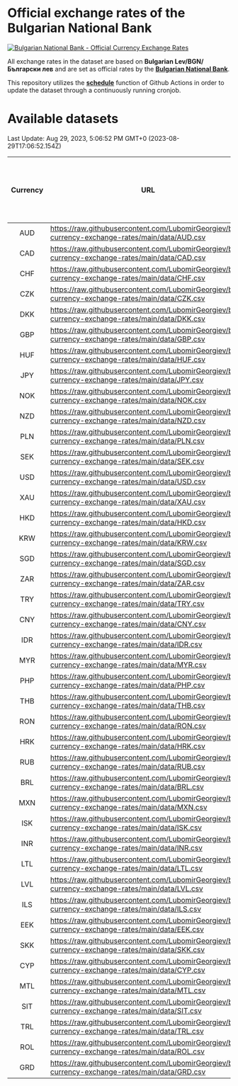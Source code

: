 # Official exchange rates of the Bulgarian National Bank

[![Bulgarian National Bank - Official Currency Exchange Rates](https://github.com/LubomirGeorgiev/bnb-currency-exchange-rates/actions/workflows/update-rates.yml/badge.svg?branch=main)](https://github.com/LubomirGeorgiev/bnb-currency-exchange-rates/actions/workflows/update-rates.yml)

All exchange rates in the dataset are based on **Bulgarian Lev/BGN/Български лев** and are set as official rates by the [**Bulgarian National Bank**](https://www.bnb.bg/Statistics/StExternalSector/StExchangeRates/StERForeignCurrencies/index.htm?toLang=_EN).

This repository utilizes the [**schedule**](https://docs.github.com/en/actions/reference/events-that-trigger-workflows) function of Github Actions in order to update the dataset through a continuously running cronjob.

# Available datasets

<!-- START LINKS (DO NOT EVER FU*ING DELETE THIS COMMENT FOR THE LOVE OF YOUR LIFE!!! IF YOU ARE CURIOS HOW IT WORKS, YOU CAN HAVE A LOOK AT ./src/updateReadme.ts) -->

Last Update: Aug 29, 2023, 5:06:52 PM GMT+0 (2023-08-29T17:06:52.154Z)

| Currency | URL                                                                                             | Number of records | Number of missing days that were filled in |
| :------: | ----------------------------------------------------------------------------------------------- | :---------------: | :----------------------------------------: |
|   AUD    | https://raw.githubusercontent.com/LubomirGeorgiev/bnb-currency-exchange-rates/main/data/AUD.csv |       8601        |                    2657                    |
|   CAD    | https://raw.githubusercontent.com/LubomirGeorgiev/bnb-currency-exchange-rates/main/data/CAD.csv |       8601        |                    2657                    |
|   CHF    | https://raw.githubusercontent.com/LubomirGeorgiev/bnb-currency-exchange-rates/main/data/CHF.csv |       8601        |                    2657                    |
|   CZK    | https://raw.githubusercontent.com/LubomirGeorgiev/bnb-currency-exchange-rates/main/data/CZK.csv |       8601        |                    2657                    |
|   DKK    | https://raw.githubusercontent.com/LubomirGeorgiev/bnb-currency-exchange-rates/main/data/DKK.csv |       8601        |                    2657                    |
|   GBP    | https://raw.githubusercontent.com/LubomirGeorgiev/bnb-currency-exchange-rates/main/data/GBP.csv |       8601        |                    2657                    |
|   HUF    | https://raw.githubusercontent.com/LubomirGeorgiev/bnb-currency-exchange-rates/main/data/HUF.csv |       8601        |                    2657                    |
|   JPY    | https://raw.githubusercontent.com/LubomirGeorgiev/bnb-currency-exchange-rates/main/data/JPY.csv |       8601        |                    2657                    |
|   NOK    | https://raw.githubusercontent.com/LubomirGeorgiev/bnb-currency-exchange-rates/main/data/NOK.csv |       8601        |                    2657                    |
|   NZD    | https://raw.githubusercontent.com/LubomirGeorgiev/bnb-currency-exchange-rates/main/data/NZD.csv |       8601        |                    2657                    |
|   PLN    | https://raw.githubusercontent.com/LubomirGeorgiev/bnb-currency-exchange-rates/main/data/PLN.csv |       8601        |                    2657                    |
|   SEK    | https://raw.githubusercontent.com/LubomirGeorgiev/bnb-currency-exchange-rates/main/data/SEK.csv |       8601        |                    2657                    |
|   USD    | https://raw.githubusercontent.com/LubomirGeorgiev/bnb-currency-exchange-rates/main/data/USD.csv |       8601        |                    2657                    |
|   XAU    | https://raw.githubusercontent.com/LubomirGeorgiev/bnb-currency-exchange-rates/main/data/XAU.csv |       8601        |                    2659                    |
|   HKD    | https://raw.githubusercontent.com/LubomirGeorgiev/bnb-currency-exchange-rates/main/data/HKD.csv |       8299        |                    2566                    |
|   KRW    | https://raw.githubusercontent.com/LubomirGeorgiev/bnb-currency-exchange-rates/main/data/KRW.csv |       8299        |                    2566                    |
|   SGD    | https://raw.githubusercontent.com/LubomirGeorgiev/bnb-currency-exchange-rates/main/data/SGD.csv |       8299        |                    2566                    |
|   ZAR    | https://raw.githubusercontent.com/LubomirGeorgiev/bnb-currency-exchange-rates/main/data/ZAR.csv |       8299        |                    2566                    |
|   TRY    | https://raw.githubusercontent.com/LubomirGeorgiev/bnb-currency-exchange-rates/main/data/TRY.csv |       6784        |                    2099                    |
|   CNY    | https://raw.githubusercontent.com/LubomirGeorgiev/bnb-currency-exchange-rates/main/data/CNY.csv |       6664        |                    2063                    |
|   IDR    | https://raw.githubusercontent.com/LubomirGeorgiev/bnb-currency-exchange-rates/main/data/IDR.csv |       6664        |                    2063                    |
|   MYR    | https://raw.githubusercontent.com/LubomirGeorgiev/bnb-currency-exchange-rates/main/data/MYR.csv |       6664        |                    2063                    |
|   PHP    | https://raw.githubusercontent.com/LubomirGeorgiev/bnb-currency-exchange-rates/main/data/PHP.csv |       6664        |                    2063                    |
|   THB    | https://raw.githubusercontent.com/LubomirGeorgiev/bnb-currency-exchange-rates/main/data/THB.csv |       6664        |                    2063                    |
|   RON    | https://raw.githubusercontent.com/LubomirGeorgiev/bnb-currency-exchange-rates/main/data/RON.csv |       6605        |                    2045                    |
|   HRK    | https://raw.githubusercontent.com/LubomirGeorgiev/bnb-currency-exchange-rates/main/data/HRK.csv |       6425        |                    1989                    |
|   RUB    | https://raw.githubusercontent.com/LubomirGeorgiev/bnb-currency-exchange-rates/main/data/RUB.csv |       6124        |                    1895                    |
|   BRL    | https://raw.githubusercontent.com/LubomirGeorgiev/bnb-currency-exchange-rates/main/data/BRL.csv |       5694        |                    1766                    |
|   MXN    | https://raw.githubusercontent.com/LubomirGeorgiev/bnb-currency-exchange-rates/main/data/MXN.csv |       5694        |                    1766                    |
|   ISK    | https://raw.githubusercontent.com/LubomirGeorgiev/bnb-currency-exchange-rates/main/data/ISK.csv |       5601        |                    1735                    |
|   INR    | https://raw.githubusercontent.com/LubomirGeorgiev/bnb-currency-exchange-rates/main/data/INR.csv |       5325        |                    1650                    |
|   LTL    | https://raw.githubusercontent.com/LubomirGeorgiev/bnb-currency-exchange-rates/main/data/LTL.csv |       5151        |                    1580                    |
|   LVL    | https://raw.githubusercontent.com/LubomirGeorgiev/bnb-currency-exchange-rates/main/data/LVL.csv |       4786        |                    1466                    |
|   ILS    | https://raw.githubusercontent.com/LubomirGeorgiev/bnb-currency-exchange-rates/main/data/ILS.csv |       4598        |                    1428                    |
|   EEK    | https://raw.githubusercontent.com/LubomirGeorgiev/bnb-currency-exchange-rates/main/data/EEK.csv |       4000        |                    1226                    |
|   SKK    | https://raw.githubusercontent.com/LubomirGeorgiev/bnb-currency-exchange-rates/main/data/SKK.csv |       2969        |                    911                     |
|   CYP    | https://raw.githubusercontent.com/LubomirGeorgiev/bnb-currency-exchange-rates/main/data/CYP.csv |       2903        |                    887                     |
|   MTL    | https://raw.githubusercontent.com/LubomirGeorgiev/bnb-currency-exchange-rates/main/data/MTL.csv |       2601        |                    796                     |
|   SIT    | https://raw.githubusercontent.com/LubomirGeorgiev/bnb-currency-exchange-rates/main/data/SIT.csv |       2541        |                    777                     |
|   TRL    | https://raw.githubusercontent.com/LubomirGeorgiev/bnb-currency-exchange-rates/main/data/TRL.csv |       1815        |                    556                     |
|   ROL    | https://raw.githubusercontent.com/LubomirGeorgiev/bnb-currency-exchange-rates/main/data/ROL.csv |       1694        |                    521                     |
|   GRD    | https://raw.githubusercontent.com/LubomirGeorgiev/bnb-currency-exchange-rates/main/data/GRD.csv |        361        |                    109                     |

<!-- END LINKS (DO NOT EVER FU*ING DELETE THIS COMMENT FOR THE LOVE OF YOUR LIFE!!! IF YOU ARE CURIOS HOW IT WORKS, YOU CAN HAVE A LOOK AT ./src/updateReadme.ts) -->
